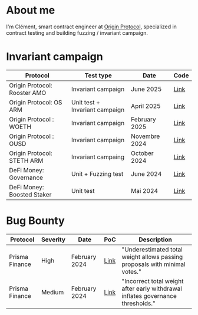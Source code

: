 # About me

I'm Clément, smart contract engineer at [Origin Protocol](https://github.com/OriginProtocol), specialized in contract testing and building fuzzing / invariant campaign.

# Invariant campaign 

| Protocol | Test type | Date | Code |
| - | - | - | - |
| Origin Protocol: Rooster AMO | Invariant campaign | June 2025 | [Link](https://github.com/clement-ux/rooster-amo-fuzzing-tests/commits/master/) |
| Origin Protocol: OS ARM | Unit test + Invariant campaign | April 2025 | [Link](https://github.com/OriginProtocol/arm-oeth/tree/main/test/invariants/OriginARM) |
| Origin Protocol : WOETH |Invariant campaign | February 2025 | [Link](https://github.com/clement-ux/woeth-tests) |
| Origin Protocol : OUSD | Invariant campaign | Novembre 2024 | [Link](https://github.com/clement-ux/ousd-tests) |
| Origin Protocol: STETH ARM | Invariant campaing | October 2024 | [Link](https://github.com/OriginProtocol/arm-oeth/tree/main/test/invariants/LidoARM) |
| DeFi Money: Governance| Unit + Fuzzing test | June 2024 | [Link](https://github.com/clement-ux/dfm-governance-copie) |
| DeFi Money: Boosted Staker| Unit test | Mai 2024 | [Link](https://github.com/defidotmoney/boosted-staker) |





# Bug Bounty
| Protocol | Severity | Date | PoC | Description |
| - | - | - | - | - |
| Prisma Finance | High | February 2024 | [Link](https://github.com/clement-ux/PoC-PrismaVulnerability/blob/master/test/Vulnerability2.md) | "Underestimated total weight allows passing proposals with minimal votes." |
| Prisma Finance | Medium | February 2024 | [Link](https://github.com/clement-ux/PoC-PrismaVulnerability/blob/master/test/Vulnerability1.md) | "Incorrect total weight after early withdrawal inflates governance thresholds." |

